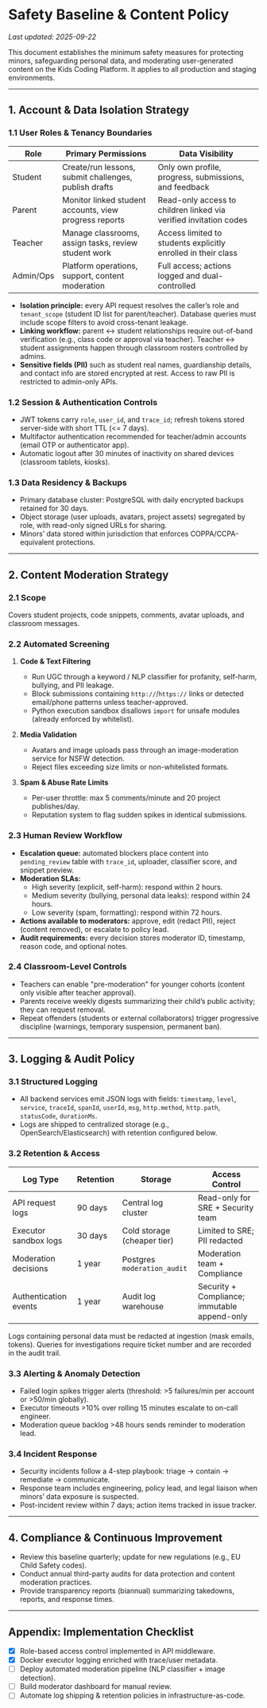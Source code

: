 # Safety Baseline & Content Policy

_Last updated: 2025-09-22_

This document establishes the minimum safety measures for protecting minors, safeguarding personal data, and moderating user-generated content on the Kids Coding Platform. It applies to all production and staging environments.

---

## 1. Account & Data Isolation Strategy

### 1.1 User Roles & Tenancy Boundaries

| Role       | Primary Permissions                                    | Data Visibility                                                   |
|------------|---------------------------------------------------------|-------------------------------------------------------------------|
| Student    | Create/run lessons, submit challenges, publish drafts   | Only own profile, progress, submissions, and feedback             |
| Parent     | Monitor linked student accounts, view progress reports  | Read-only access to children linked via verified invitation codes |
| Teacher    | Manage classrooms, assign tasks, review student work    | Access limited to students explicitly enrolled in their class     |
| Admin/Ops  | Platform operations, support, content moderation        | Full access; actions logged and dual-controlled                   |

- **Isolation principle:** every API request resolves the caller’s role and `tenant_scope` (student ID list for parent/teacher). Database queries must include scope filters to avoid cross-tenant leakage.
- **Linking workflow:** parent ↔ student relationships require out-of-band verification (e.g., class code or approval via teacher). Teacher ↔ student assignments happen through classroom rosters controlled by admins.
- **Sensitive fields (PII)** such as student real names, guardianship details, and contact info are stored encrypted at rest. Access to raw PII is restricted to admin-only APIs.

### 1.2 Session & Authentication Controls

- JWT tokens carry `role`, `user_id`, and `trace_id`; refresh tokens stored server-side with short TTL (<= 7 days).
- Multifactor authentication recommended for teacher/admin accounts (email OTP or authenticator app).
- Automatic logout after 30 minutes of inactivity on shared devices (classroom tablets, kiosks).

### 1.3 Data Residency & Backups

- Primary database cluster: PostgreSQL with daily encrypted backups retained for 30 days.
- Object storage (user uploads, avatars, project assets) segregated by role, with read-only signed URLs for sharing.
- Minors’ data stored within jurisdiction that enforces COPPA/CCPA-equivalent protections.

---

## 2. Content Moderation Strategy

### 2.1 Scope

Covers student projects, code snippets, comments, avatar uploads, and classroom messages.

### 2.2 Automated Screening

1. **Code & Text Filtering**
   - Run UGC through a keyword / NLP classifier for profanity, self-harm, bullying, and PII leakage.
   - Block submissions containing `http://`/`https://` links or detected email/phone patterns unless teacher-approved.
   - Python execution sandbox disallows `import` for unsafe modules (already enforced by whitelist).

2. **Media Validation**
   - Avatars and image uploads pass through an image-moderation service for NSFW detection.
   - Reject files exceeding size limits or non-whitelisted formats.

3. **Spam & Abuse Rate Limits**
   - Per-user throttle: max 5 comments/minute and 20 project publishes/day.
   - Reputation system to flag sudden spikes in identical submissions.

### 2.3 Human Review Workflow

- **Escalation queue:** automated blockers place content into `pending_review` table with `trace_id`, uploader, classifier score, and snippet preview.
- **Moderation SLAs:**
  - High severity (explicit, self-harm): respond within 2 hours.
  - Medium severity (bullying, personal data leaks): respond within 24 hours.
  - Low severity (spam, formatting): respond within 72 hours.
- **Actions available to moderators:** approve, edit (redact PII), reject (content removed), or escalate to policy lead.
- **Audit requirements:** every decision stores moderator ID, timestamp, reason code, and optional notes.

### 2.4 Classroom-Level Controls

- Teachers can enable "pre-moderation" for younger cohorts (content only visible after teacher approval).
- Parents receive weekly digests summarizing their child’s public activity; they can request removal.
- Repeat offenders (students or external collaborators) trigger progressive discipline (warnings, temporary suspension, permanent ban).

---

## 3. Logging & Audit Policy

### 3.1 Structured Logging

- All backend services emit JSON logs with fields: `timestamp`, `level`, `service`, `traceId`, `spanId`, `userId`, `msg`, `http.method`, `http.path`, `statusCode`, `durationMs`.
- Logs are shipped to centralized storage (e.g., OpenSearch/Elasticsearch) with retention configured below.

### 3.2 Retention & Access

| Log Type             | Retention | Storage                   | Access Control                               |
|----------------------|-----------|---------------------------|----------------------------------------------|
| API request logs     | 90 days   | Central log cluster       | Read-only for SRE + Security team            |
| Executor sandbox logs| 30 days   | Cold storage (cheaper tier)| Limited to SRE; PII redacted                 |
| Moderation decisions | 1 year    | Postgres `moderation_audit`| Moderation team + Compliance                  |
| Authentication events| 1 year    | Audit log warehouse       | Security + Compliance; immutable append-only |

Logs containing personal data must be redacted at ingestion (mask emails, tokens). Queries for investigations require ticket number and are recorded in the audit trail.

### 3.3 Alerting & Anomaly Detection

- Failed login spikes trigger alerts (threshold: >5 failures/min per account or >50/min globally).
- Executor timeouts >10% over rolling 15 minutes escalate to on-call engineer.
- Moderation queue backlog >48 hours sends reminder to moderation lead.

### 3.4 Incident Response

- Security incidents follow a 4-step playbook: triage → contain → remediate → communicate.
- Response team includes engineering, policy lead, and legal liaison when minors’ data exposure is suspected.
- Post-incident review within 7 days; action items tracked in issue tracker.

---

## 4. Compliance & Continuous Improvement

- Review this baseline quarterly; update for new regulations (e.g., EU Child Safety codes).
- Conduct annual third-party audits for data protection and content moderation practices.
- Provide transparency reports (biannual) summarizing takedowns, reports, and response times.

---

## Appendix: Implementation Checklist

- [x] Role-based access control implemented in API middleware.
- [x] Docker executor logging enriched with trace/user metadata.
- [ ] Deploy automated moderation pipeline (NLP classifier + image detection).
- [ ] Build moderator dashboard for manual review.
- [ ] Automate log shipping & retention policies in infrastructure-as-code.
